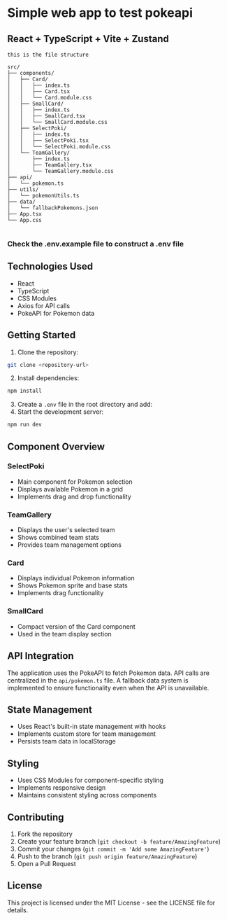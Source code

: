 # Simple web app to test pokeapi 
## React + TypeScript + Vite + Zustand


```
this is the file structure 

src/
├── components/
│   ├── Card/
│   │   ├── index.ts
│   │   ├── Card.tsx
│   │   └── Card.module.css
│   ├── SmallCard/
│   │   ├── index.ts
│   │   ├── SmallCard.tsx
│   │   └── SmallCard.module.css
│   ├── SelectPoki/
│   │   ├── index.ts
│   │   ├── SelectPoki.tsx
│   │   └── SelectPoki.module.css
│   └── TeamGallery/
│       ├── index.ts
│       ├── TeamGallery.tsx
│       └── TeamGallery.module.css
├── api/
│   └── pokemon.ts
├── utils/
│   └── pokemonUtils.ts
├── data/
│   └── fallbackPokemons.json
├── App.tsx
└── App.css


```
### Check the .env.example file to construct a .env file 

## Technologies Used

- React
- TypeScript
- CSS Modules
- Axios for API calls
- PokeAPI for Pokemon data

## Getting Started

1. Clone the repository:
```bash
git clone <repository-url>
```

2. Install dependencies:
```bash
npm install
```

3. Create a `.env` file in the root directory and add:
4. Start the development server:
```bash
npm run dev
```

## Component Overview

### SelectPoki
- Main component for Pokemon selection
- Displays available Pokemon in a grid
- Implements drag and drop functionality

### TeamGallery
- Displays the user's selected team
- Shows combined team stats
- Provides team management options

### Card
- Displays individual Pokemon information
- Shows Pokemon sprite and base stats
- Implements drag functionality

### SmallCard
- Compact version of the Card component
- Used in the team display section

## API Integration

The application uses the PokeAPI to fetch Pokemon data. API calls are centralized in the `api/pokemon.ts` file. A fallback data system is implemented to ensure functionality even when the API is unavailable.

## State Management

- Uses React's built-in state management with hooks
- Implements custom store for team management
- Persists team data in localStorage

## Styling

- Uses CSS Modules for component-specific styling
- Implements responsive design
- Maintains consistent styling across components

## Contributing

1. Fork the repository
2. Create your feature branch (`git checkout -b feature/AmazingFeature`)
3. Commit your changes (`git commit -m 'Add some AmazingFeature'`)
4. Push to the branch (`git push origin feature/AmazingFeature`)
5. Open a Pull Request

## License

This project is licensed under the MIT License - see the LICENSE file for details.